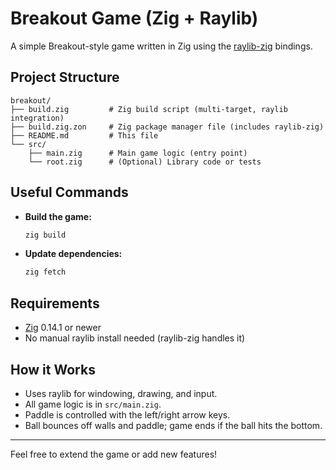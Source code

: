 # Breakout Game (Zig + Raylib)

A simple Breakout-style game written in Zig using the [raylib-zig](https://github.com/Not-Nik/raylib-zig) bindings.

## Project Structure

```
breakout/
├── build.zig         # Zig build script (multi-target, raylib integration)
├── build.zig.zon     # Zig package manager file (includes raylib-zig)
├── README.md         # This file
└── src/
    ├── main.zig      # Main game logic (entry point)
    └── root.zig      # (Optional) Library code or tests
```

## Useful Commands

- **Build the game:**
  ```sh
  zig build
  ```

- **Update dependencies:**
  ```sh
  zig fetch
  ```

## Requirements
- [Zig](https://ziglang.org/) 0.14.1 or newer
- No manual raylib install needed (raylib-zig handles it)

## How it Works
- Uses raylib for windowing, drawing, and input.
- All game logic is in `src/main.zig`.
- Paddle is controlled with the left/right arrow keys.
- Ball bounces off walls and paddle; game ends if the ball hits the bottom.

---

Feel free to extend the game or add new features!